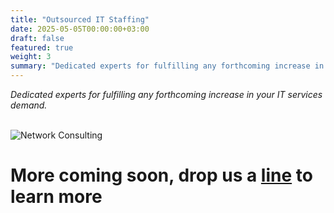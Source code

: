 ```yaml
---
title: "Outsourced IT Staffing"
date: 2025-05-05T00:00:00+03:00
draft: false
featured: true
weight: 3
summary: "Dedicated experts for fulfilling any forthcoming increase in your IT services demand."
---
```


_Dedicated experts for fulfilling any forthcoming increase in your IT services demand._
\
&nbsp;

![Network Consulting](/images/illustrations/staffing.png)
# More coming soon, drop us a [line](mailto:info@byewise.me) to learn more 